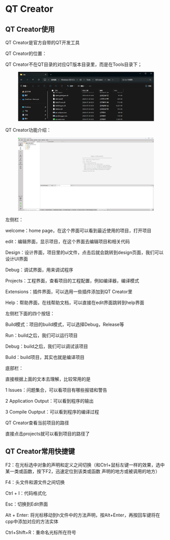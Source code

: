 # QT Creator

## QT Creator使用

QT Creator是官方自带的QT开发工具



QT Creator的位置：

QT Creator不在QT目录的对应QT版本目录里，而是在Tools目录下；

<figure><img src="../../.gitbook/assets/image (6) (1).png" alt=""><figcaption></figcaption></figure>



QT Creator功能介绍：

<figure><img src="../../.gitbook/assets/image (5) (1) (1).png" alt=""><figcaption></figcaption></figure>

左侧栏：

welcome：home page，在这个界面可以看到最近使用的项目，打开项目

edit：编辑界面，显示项目，在这个界面去编辑项目和相关代码

Design：设计界面，项目里的ui文件，点击后就会跳转到design页面，我们可以设计UI界面

Debug：调试界面，用来调试程序

Projects：工程界面，查看项目的工程配置，例如编译器，编译模式

Extensions：插件界面，可以选用一些插件添加到QT Creator里

Help：帮助界面，在线帮助文档，可以直接在edit界面跳转到help界面



左侧栏下面的四个按钮：

Build模式：项目的build模式，可以选择Debug，Release等

Run：build之后，我们可以运行项目

Debug：build之后，我们可以调试该项目

Build：build项目，其实也就是编译项目



底部栏：

直接根据上面的文本去理解，比较常用的是

1 Issues：问题集合，可以看项目有哪些报错和警告

2 Application Output：可以看到程序的输出

3 Compile Ouptput：可以看到程序的编译过程&#x20;





QT Creator查看当前项目的路径

直接点击projects就可以看到项目的路径了





## QT Creator常用快捷键

F2：在光标选中对象的声明和定义之间切换（和Ctrl+鼠标左键一样的效果，选中某一类或函数，按下F2，迅速定位到该类或函数 声明的地方或被调用的地方）

F4：头文件和源文件之间切换

Ctrl + I：代码格式化

Esc：切换到Edit界面

Alt + Enter: 将光标移动到h文件中的方法声明，按Alt+Enter，再按回车键将在cpp中添加对应的方法实体

Ctrl+Shift+R：重命名光标所在符号&#x20;

